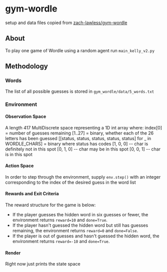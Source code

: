 # gym-wordle

setup and data files copied from  [zach-lawless/gym-wordle](https://github.com/zach-lawless/gym-wordle)

## About
To play one game of Wordle using a random agent run `main_kelly_v2.py`

## Methodology

### Words
The list of all possible guesses is stored in `gym_wordle/data/5_words.txt`

### Environment

#### Observation Space
A length 417 MultiDiscrete space representing a 1D int array where:
        index[0] = number of guesses remaining
        [1..27] = binary, whether each of the 26 letters has been guessed
        [[status, status, status, status, status] for _ in WORDLE_CHARS] = binary
            where status has codes
            [1, 0, 0] -- char is definitely not in this spot
            [0, 1, 0] -- char may be in this spot
            [0, 0, 1] -- char is in this spot

#### Action Space
In order to step through the environment, supply `env.step()` with an integer corresponding to the index of the desired guess in the word list

#### Rewards and Exit Criteria

The reward structure for the game is below:
* If the player guesses the hidden word in six guesses or fewer, the environment returns `reward=10` and `done=True`.
* If the player hasn't guessed the hidden word but still has guesses remaining, the environment returns `reward=0` and `done=False`.
* If the player is out of guesses and hasn't guessed the hidden word, the environment returns `reward=-10` and `done=True`.

#### Render
Right now just prints the state space

